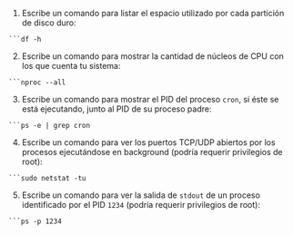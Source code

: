 1. Escribe un comando para listar el espacio utilizado por cada partición de disco duro:
```shell
```df -h
```

2. Escribe un comando para mostrar la cantidad de núcleos de CPU con los que cuenta tu sistema:
```shell
```nproc --all
```

3. Escribe un comando para mostrar el PID del proceso `cron`, si éste se está ejecutando, junto al PID de su proceso padre:
```shell
```ps -e | grep cron
```

4. Escribe un comando para ver los puertos TCP/UDP abiertos por los procesos ejecutándose en background (podría requerir 
privilegios de root):
```shell
```sudo netstat -tu
```

5. Escribe un comando para ver la salida de `stdout` de un proceso identificado por el PID `1234` (podría requerir privilegios de root):
```shell
```ps -p 1234
```
